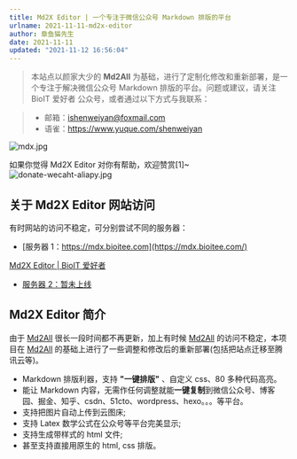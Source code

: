 ```yaml
---
title: Md2X Editor | 一个专注于微信公众号 Markdown 排版的平台
urlname: 2021-11-11-md2x-editor
author: 章鱼猫先生
date: 2021-11-11
updated: "2021-11-12 16:56:04"
---
```


> 本站点以颜家大少的 **Md2All** 为基础，进行了定制化修改和重新部署，是一个专注于解决微信公众号 Markdown 排版的平台。问题或建议，请关注 BioIT 爱好者 公众号，或者通过以下方式与我联系：

> - 邮箱：<ishenweiyan@foxmail.com>
> - 语雀：<https://www.yuque.com/shenweiyan>

![mdx.jpg](https://shub-1251708715.cos.ap-guangzhou.myqcloud.com/elog-cookbook-img/Fs_gSys5wE-d-lgUE2jNBRdj7G6l.jpeg)

如果你觉得 Md2X Editor 对你有帮助，欢迎赞赏\[1]\~
![donate-wecaht-aliapy.jpg](https://shub-1251708715.cos.ap-guangzhou.myqcloud.com/elog-cookbook-img/Fh453wf6DbZoquA_G6wBMWS3uYGC.jpeg)

## 关于 Md2X Editor 网站访问

有时网站的访问不稳定，可分别尝试不同的服务器：

- [服务器 1：https://mdx.bioitee.com](https://mdx.bioitee.com/)

[Md2X Editor | BioIT 爱好者](https://mdx.bioitee.com)

- [服务器 2：暂未上线](https://mdx.bioitee.com/#)

## Md2X Editor 简介

由于 [Md2All](https://md.aclickall.com/) 很长一段时间都不再更新，加上有时候 [Md2All](https://md.aclickall.com/) 的访问不稳定，本项目在 [Md2All](https://md.aclickall.com/) 的基础上进行了一些调整和修改后的重新部署(包括把站点迁移至腾讯云等)。

- Markdown 排版利器，支持 **"一键排版"** 、自定义 css、80 多种代码高亮。
- 能让 Markdown 内容，无需作任何调整就能**一键复制**到微信公众号、博客园、掘金、知乎、csdn、51cto、wordpress、hexo。。。等平台。
- 支持把图片自动上传到云图床;
- 支持 Latex 数学公式在公众号等平台完美显示;
- 支持生成带样式的 html 文件;
- 甚至支持直接用原生的 html, css 排版。
